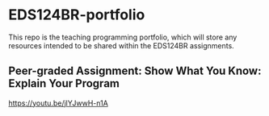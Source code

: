 # EDS124BR-portfolio
This repo is the teaching programming portfolio, which will store any resources intended to be shared within the EDS124BR assignments.

## Peer-graded Assignment: Show What You Know: Explain Your Program
https://youtu.be/jlYJwwH-n1A
